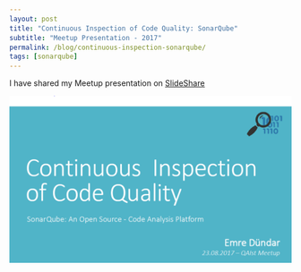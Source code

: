 ```yaml
---
layout: post
title: "Continuous Inspection of Code Quality: SonarQube"
subtitle: "Meetup Presentation - 2017"
permalink: /blog/continuous-inspection-sonarqube/
tags: [sonarqube]
---
```


I have shared my Meetup presentation on [SlideShare](https://www.slideshare.net/dundare/continuous-inspection-of-code-quality-sonarqube)

[![SonarQube](../img/meetup-1.PNG)](https://www.slideshare.net/dundare/continuous-inspection-of-code-quality-sonarqube)
<br/>

